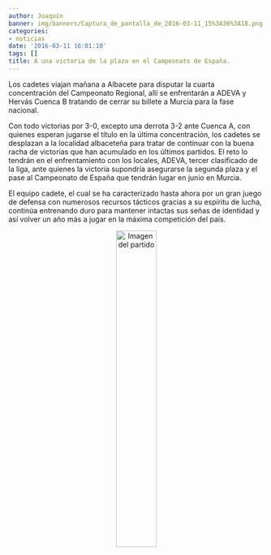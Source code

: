 ```yaml
---
author: Joaquín
banner: img/banners/Captura_de_pantalla_de_2016-03-11_15%3A36%3A18.png
categories:
- noticias
date: '2016-03-11 16:01:10'
tags: []
title: A una victoria de la plaza en el Campeonato de España.
---
```


Los cadetes viajan mañana a Albacete para disputar la cuarta concentración del Campeonato Regional, allí se enfrentarán a ADEVA y Hervás Cuenca B tratando de cerrar su billete a Murcia para la fase nacional.

Con todo victorias por 3-0, excepto una derrota 3-2 ante Cuenca A, con quienes esperan jugarse el título en la última concentración, los cadetes se desplazan a la localidad albaceteña para tratar de continuar con la buena racha de victorias que han acumulado en los últimos partidos. El reto lo tendrán en el enfrentamiento con los locales, ADEVA, tercer clasificado de la liga, ante quienes la victoria supondría asegurarse la segunda plaza y el pase al Campeonato de España que tendrán lugar en junio en Murcia.

El equipo cadete, el cual se ha caracterizado hasta ahora por un gran juego de defensa con numerosos recursos tácticos gracias a su espíritu de lucha, continúa entrenando duro para mantener intactas sus señas de identidad y así volver un año más a jugar en la máxima competición del país.

<center>
<a target="_new" href="http://www.advmiguelturra.org/img/banners/Captura%20de%20pantalla%20de%202016-03-11%2015%3A36%3A18.png"> 
<img alt="Imagen del partido" width="40%" align="center" src="http://www.advmiguelturra.org/img/banners/Captura%20de%20pantalla%20de%202016-03-11%2015%3A36%3A18.png"/> </a> </center> 

